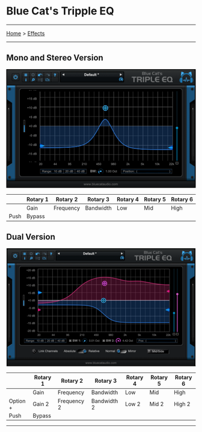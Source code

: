 # Blue Cat's Tripple EQ

---

[Home](../) > [Effects](./)

---

## Mono and Stereo Version

![logo](../assets/BlueCatTrippleEQ.png)

|      | Rotary 1 | Rotary 2  | Rotary 3  | Rotary 4 | Rotary 5 | Rotary 6 |
|------|----------|-----------|-----------|----------|----------|----------|
|      | Gain     | Frequency | Bandwidth | Low      | Mid      | High     | 
| Push | Bypass   |           |           |          |          |          |

## Dual Version

![logo](../assets/BlueCatTrippleEQDual.png)

|          | Rotary 1 | Rotary 2    | Rotary 3    | Rotary 4 | Rotary 5 | Rotary 6 |
|----------|----------|-------------|-------------|----------|----------|----------|
|          | Gain     | Frequency   | Bandwidth   | Low      | Mid      | High     | 
| Option + | Gain 2   | Frequency 2 | Bandwidth 2 | Low 2    | Mid 2    | High 2   | 
| Push     | Bypass   |             |             |          |          |          |



---